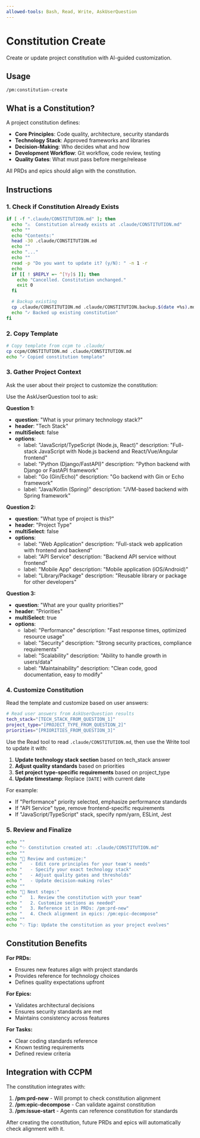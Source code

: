 ```yaml
---
allowed-tools: Bash, Read, Write, AskUserQuestion
---
```


# Constitution Create

Create or update project constitution with AI-guided customization.

## Usage
```
/pm:constitution-create
```

## What is a Constitution?

A project constitution defines:
- **Core Principles**: Code quality, architecture, security standards
- **Technology Stack**: Approved frameworks and libraries
- **Decision-Making**: Who decides what and how
- **Development Workflow**: Git workflow, code review, testing
- **Quality Gates**: What must pass before merge/release

All PRDs and epics should align with the constitution.

## Instructions

### 1. Check if Constitution Already Exists

```bash
if [ -f ".claude/CONSTITUTION.md" ]; then
  echo "⚠️  Constitution already exists at .claude/CONSTITUTION.md"
  echo ""
  echo "Contents:"
  head -30 .claude/CONSTITUTION.md
  echo ""
  echo "..."
  echo ""
  read -p "Do you want to update it? (y/N): " -n 1 -r
  echo
  if [[ ! $REPLY =~ ^[Yy]$ ]]; then
    echo "Cancelled. Constitution unchanged."
    exit 0
  fi

  # Backup existing
  cp .claude/CONSTITUTION.md .claude/CONSTITUTION.backup.$(date +%s).md
  echo "✓ Backed up existing constitution"
fi
```

### 2. Copy Template

```bash
# Copy template from ccpm to .claude/
cp ccpm/CONSTITUTION.md .claude/CONSTITUTION.md
echo "✓ Copied constitution template"
```

### 3. Gather Project Context

Ask the user about their project to customize the constitution:

Use the AskUserQuestion tool to ask:

**Question 1:**
- **question**: "What is your primary technology stack?"
- **header**: "Tech Stack"
- **multiSelect**: false
- **options**:
  - label: "JavaScript/TypeScript (Node.js, React)"
    description: "Full-stack JavaScript with Node.js backend and React/Vue/Angular frontend"
  - label: "Python (Django/FastAPI)"
    description: "Python backend with Django or FastAPI framework"
  - label: "Go (Gin/Echo)"
    description: "Go backend with Gin or Echo framework"
  - label: "Java/Kotlin (Spring)"
    description: "JVM-based backend with Spring framework"

**Question 2:**
- **question**: "What type of project is this?"
- **header**: "Project Type"
- **multiSelect**: false
- **options**:
  - label: "Web Application"
    description: "Full-stack web application with frontend and backend"
  - label: "API Service"
    description: "Backend API service without frontend"
  - label: "Mobile App"
    description: "Mobile application (iOS/Android)"
  - label: "Library/Package"
    description: "Reusable library or package for other developers"

**Question 3:**
- **question**: "What are your quality priorities?"
- **header**: "Priorities"
- **multiSelect**: true
- **options**:
  - label: "Performance"
    description: "Fast response times, optimized resource usage"
  - label: "Security"
    description: "Strong security practices, compliance requirements"
  - label: "Scalability"
    description: "Ability to handle growth in users/data"
  - label: "Maintainability"
    description: "Clean code, good documentation, easy to modify"

### 4. Customize Constitution

Read the template and customize based on user answers:

```bash
# Read user answers from AskUserQuestion results
tech_stack="[TECH_STACK_FROM_QUESTION_1]"
project_type="[PROJECT_TYPE_FROM_QUESTION_2]"
priorities="[PRIORITIES_FROM_QUESTION_3]"
```

Use the Read tool to read `.claude/CONSTITUTION.md`, then use the Write tool to update it with:

1. **Update technology stack section** based on tech_stack answer
2. **Adjust quality standards** based on priorities
3. **Set project type-specific requirements** based on project_type
4. **Update timestamp**: Replace `[DATE]` with current date

For example:
- If "Performance" priority selected, emphasize performance standards
- If "API Service" type, remove frontend-specific requirements
- If "JavaScript/TypeScript" stack, specify npm/yarn, ESLint, Jest

### 5. Review and Finalize

```bash
echo ""
echo "✨ Constitution created at: .claude/CONSTITUTION.md"
echo ""
echo "📖 Review and customize:"
echo "   - Edit core principles for your team's needs"
echo "   - Specify your exact technology stack"
echo "   - Adjust quality gates and thresholds"
echo "   - Update decision-making roles"
echo ""
echo "📝 Next steps:"
echo "   1. Review the constitution with your team"
echo "   2. Customize sections as needed"
echo "   3. Reference it in PRDs: /pm:prd-new"
echo "   4. Check alignment in epics: /pm:epic-decompose"
echo ""
echo "💡 Tip: Update the constitution as your project evolves"
```

## Constitution Benefits

**For PRDs:**
- Ensures new features align with project standards
- Provides reference for technology choices
- Defines quality expectations upfront

**For Epics:**
- Validates architectural decisions
- Ensures security standards are met
- Maintains consistency across features

**For Tasks:**
- Clear coding standards reference
- Known testing requirements
- Defined review criteria

## Integration with CCPM

The constitution integrates with:

1. **/pm:prd-new** - Will prompt to check constitution alignment
2. **/pm:epic-decompose** - Can validate against constitution
3. **/pm:issue-start** - Agents can reference constitution for standards

After creating the constitution, future PRDs and epics will automatically check alignment with it.
